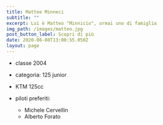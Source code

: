 ```yaml
---
title: Matteo Minneci
subtitle: ""
excerpt: Lui è Matteo "Minnicio", ormai uno di famiglia
img_path: /images/matteo.jpg
post_button_label: Scopri di più
date: 2020-06-08T13:00:55.050Z
layout: page
---
```

* classe 2004
* categoria: 125 junior
* KTM 125cc
* piloti preferiti: 

  * Michele Cervellin
  * Alberto Forato